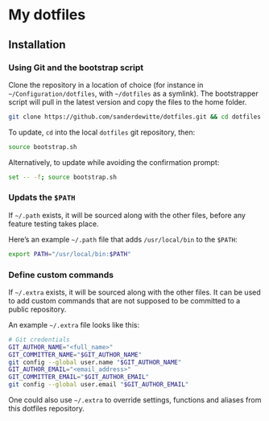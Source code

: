 # My dotfiles

## Installation

### Using Git and the bootstrap script

Clone the repository in a location of choice (for instance in `~/Configuration/dotfiles`, with `~/dotfiles` as a symlink). The bootstrapper script will pull in the latest version and copy the files to the home folder.

```bash
git clone https://github.com/sanderdewitte/dotfiles.git && cd dotfiles && source bootstrap.sh
```

To update, `cd` into the local `dotfiles` git repository, then:

```bash
source bootstrap.sh
```

Alternatively, to update while avoiding the confirmation prompt:

```bash
set -- -f; source bootstrap.sh
```

### Updats the `$PATH`

If `~/.path` exists, it will be sourced along with the other files, before any feature testing takes place.

Here’s an example `~/.path` file that adds `/usr/local/bin` to the `$PATH`:

```bash
export PATH="/usr/local/bin:$PATH"
```

### Define custom commands

If `~/.extra` exists, it will be sourced along with the other files. It can be used to add custom commands that are not supposed to be committed to a public repository.

An example `~/.extra` file looks like this:

```bash
# Git credentials
GIT_AUTHOR_NAME="<full_name>"
GIT_COMMITTER_NAME="$GIT_AUTHOR_NAME"
git config --global user.name "$GIT_AUTHOR_NAME"
GIT_AUTHOR_EMAIL="<email_address>"
GIT_COMMITTER_EMAIL="$GIT_AUTHOR_EMAIL"
git config --global user.email "$GIT_AUTHOR_EMAIL"
```

One could also use `~/.extra` to override settings, functions and aliases from this dotfiles repository.